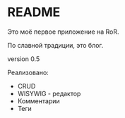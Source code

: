 # README

Это моё первое приложение на RoR.

По славной традиции, это блог.

version 0.5

Реализовано:
- CRUD
- WISYWIG - редактор
- Комментарии
- Теги
